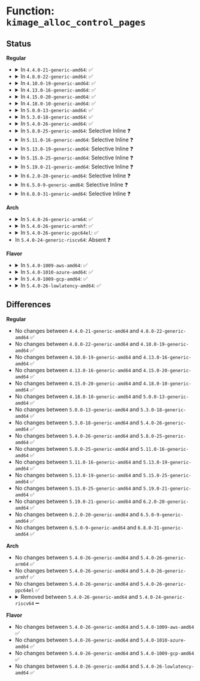 # Function: <code>kimage_alloc_control_pages</code>

## Status
<b>Regular</b>
<ul>
<li>
<details>
<summary>In <code>4.4.0-21-generic-amd64</code>: ✅</summary>

```c
struct page * kimage_alloc_control_pages(struct kimage * image, unsigned int order)
```

```json
{
  "name": "kimage_alloc_control_pages",
  "collision_type": "Unique Global",
  "inline_type": "No",
  "funcs": [
    {
      "addr": 18446744071579946304,
      "name": "kimage_alloc_control_pages",
      "external": true,
      "loc": "kernel/kexec_core.c:451",
      "file": "kernel/kexec_core.c",
      "inline": "seen, unknown",
      "caller_inline": [],
      "caller_func": [
        "arch/x86/kernel/machine_kexec_64.c:alloc_pgt_page",
        "kernel/kexec.c:kimage_alloc_init",
        "kernel/kexec.c:kimage_alloc_init",
        "kernel/kexec.c:kimage_alloc_init",
        "kernel/kexec_file.c:SyS_kexec_file_load",
        "kernel/kexec_file.c:SyS_kexec_file_load"
      ]
    }
  ],
  "symbols": [
    {
      "addr": 18446744071579946304,
      "name": "kimage_alloc_control_pages",
      "section": ".text",
      "bind": "STB_GLOBAL",
      "size": 561
    }
  ]
}
```
</details>
</li>
<li>
<details>
<summary>In <code>4.8.0-22-generic-amd64</code>: ✅</summary>

```c
struct page * kimage_alloc_control_pages(struct kimage * image, unsigned int order)
```

```json
{
  "name": "kimage_alloc_control_pages",
  "collision_type": "Unique Global",
  "inline_type": "No",
  "funcs": [
    {
      "addr": 18446744071579977328,
      "name": "kimage_alloc_control_pages",
      "external": true,
      "loc": "kernel/kexec_core.c:471",
      "file": "kernel/kexec_core.c",
      "inline": "seen, unknown",
      "caller_inline": [],
      "caller_func": [
        "arch/x86/kernel/machine_kexec_64.c:alloc_pgt_page",
        "kernel/kexec.c:do_kexec_load",
        "kernel/kexec.c:do_kexec_load",
        "kernel/kexec_file.c:SyS_kexec_file_load",
        "kernel/kexec_file.c:SyS_kexec_file_load"
      ]
    }
  ],
  "symbols": [
    {
      "addr": 18446744071579977328,
      "name": "kimage_alloc_control_pages",
      "section": ".text",
      "bind": "STB_GLOBAL",
      "size": 561
    }
  ]
}
```
</details>
</li>
<li>
<details>
<summary>In <code>4.10.0-19-generic-amd64</code>: ✅</summary>

```c
struct page * kimage_alloc_control_pages(struct kimage * image, unsigned int order)
```

```json
{
  "name": "kimage_alloc_control_pages",
  "collision_type": "Unique Global",
  "inline_type": "No",
  "funcs": [
    {
      "addr": 18446744071580007824,
      "name": "kimage_alloc_control_pages",
      "external": true,
      "loc": "kernel/kexec_core.c:473",
      "file": "kernel/kexec_core.c",
      "inline": "seen, unknown",
      "caller_inline": [],
      "caller_func": [
        "arch/x86/kernel/machine_kexec_64.c:alloc_pgt_page",
        "kernel/kexec.c:do_kexec_load",
        "kernel/kexec.c:do_kexec_load",
        "kernel/kexec_file.c:SyS_kexec_file_load",
        "kernel/kexec_file.c:SyS_kexec_file_load"
      ]
    }
  ],
  "symbols": [
    {
      "addr": 18446744071580007824,
      "name": "kimage_alloc_control_pages",
      "section": ".text",
      "bind": "STB_GLOBAL",
      "size": 559
    }
  ]
}
```
</details>
</li>
<li>
<details>
<summary>In <code>4.13.0-16-generic-amd64</code>: ✅</summary>

```c
struct page * kimage_alloc_control_pages(struct kimage * image, unsigned int order)
```

```json
{
  "name": "kimage_alloc_control_pages",
  "collision_type": "Unique Global",
  "inline_type": "No",
  "funcs": [
    {
      "addr": 18446744071580015328,
      "name": "kimage_alloc_control_pages",
      "external": true,
      "loc": "kernel/kexec_core.c:468",
      "file": "kernel/kexec_core.c",
      "inline": "seen, unknown",
      "caller_inline": [],
      "caller_func": [
        "arch/x86/kernel/machine_kexec_64.c:alloc_pgt_page",
        "kernel/kexec_core.c:kimage_crash_copy_vmcoreinfo",
        "kernel/kexec.c:do_kexec_load",
        "kernel/kexec.c:do_kexec_load",
        "kernel/kexec_file.c:SyS_kexec_file_load",
        "kernel/kexec_file.c:SyS_kexec_file_load"
      ]
    }
  ],
  "symbols": [
    {
      "addr": 18446744071580015328,
      "name": "kimage_alloc_control_pages",
      "section": ".text",
      "bind": "STB_GLOBAL",
      "size": 563
    }
  ]
}
```
</details>
</li>
<li>
<details>
<summary>In <code>4.15.0-20-generic-amd64</code>: ✅</summary>

```c
struct page * kimage_alloc_control_pages(struct kimage * image, unsigned int order)
```

```json
{
  "name": "kimage_alloc_control_pages",
  "collision_type": "Unique Global",
  "inline_type": "No",
  "funcs": [
    {
      "addr": 18446744071580062416,
      "name": "kimage_alloc_control_pages",
      "external": true,
      "loc": "kernel/kexec_core.c:478",
      "file": "kernel/kexec_core.c",
      "inline": "seen, unknown",
      "caller_inline": [],
      "caller_func": [
        "arch/x86/kernel/machine_kexec_64.c:alloc_pgt_page",
        "kernel/kexec_core.c:kimage_crash_copy_vmcoreinfo",
        "kernel/kexec.c:do_kexec_load",
        "kernel/kexec.c:do_kexec_load",
        "kernel/kexec_file.c:SyS_kexec_file_load",
        "kernel/kexec_file.c:SyS_kexec_file_load"
      ]
    }
  ],
  "symbols": [
    {
      "addr": 18446744071580062416,
      "name": "kimage_alloc_control_pages",
      "section": ".text",
      "bind": "STB_GLOBAL",
      "size": 563
    }
  ]
}
```
</details>
</li>
<li>
<details>
<summary>In <code>4.18.0-10-generic-amd64</code>: ✅</summary>

```c
struct page * kimage_alloc_control_pages(struct kimage * image, unsigned int order)
```

```json
{
  "name": "kimage_alloc_control_pages",
  "collision_type": "Unique Global",
  "inline_type": "No",
  "funcs": [
    {
      "addr": 18446744071580119584,
      "name": "kimage_alloc_control_pages",
      "external": true,
      "loc": "kernel/kexec_core.c:478",
      "file": "kernel/kexec_core.c",
      "inline": "seen, unknown",
      "caller_inline": [],
      "caller_func": [
        "arch/x86/kernel/machine_kexec_64.c:alloc_pgt_page",
        "kernel/kexec_core.c:kimage_crash_copy_vmcoreinfo",
        "kernel/kexec.c:do_kexec_load",
        "kernel/kexec.c:do_kexec_load",
        "kernel/kexec_file.c:kimage_file_alloc_init",
        "kernel/kexec_file.c:kimage_file_alloc_init"
      ]
    }
  ],
  "symbols": [
    {
      "addr": 18446744071580119584,
      "name": "kimage_alloc_control_pages",
      "section": ".text",
      "bind": "STB_GLOBAL",
      "size": 573
    }
  ]
}
```
</details>
</li>
<li>
<details>
<summary>In <code>5.0.0-13-generic-amd64</code>: ✅</summary>

```c
struct page * kimage_alloc_control_pages(struct kimage * image, unsigned int order)
```

```json
{
  "name": "kimage_alloc_control_pages",
  "collision_type": "Unique Global",
  "inline_type": "No",
  "funcs": [
    {
      "addr": 18446744071580166560,
      "name": "kimage_alloc_control_pages",
      "external": true,
      "loc": "kernel/kexec_core.c:483",
      "file": "kernel/kexec_core.c",
      "inline": "seen, unknown",
      "caller_inline": [],
      "caller_func": [
        "arch/x86/kernel/machine_kexec_64.c:alloc_pgt_page",
        "kernel/kexec_core.c:kimage_crash_copy_vmcoreinfo",
        "kernel/kexec.c:do_kexec_load",
        "kernel/kexec.c:do_kexec_load",
        "kernel/kexec_file.c:kimage_file_alloc_init",
        "kernel/kexec_file.c:kimage_file_alloc_init"
      ]
    }
  ],
  "symbols": [
    {
      "addr": 18446744071580166560,
      "name": "kimage_alloc_control_pages",
      "section": ".text",
      "bind": "STB_GLOBAL",
      "size": 593
    }
  ]
}
```
</details>
</li>
<li>
<details>
<summary>In <code>5.3.0-18-generic-amd64</code>: ✅</summary>

```c
struct page * kimage_alloc_control_pages(struct kimage * image, unsigned int order)
```

```json
{
  "name": "kimage_alloc_control_pages",
  "collision_type": "Unique Global",
  "inline_type": "No",
  "funcs": [
    {
      "addr": 18446744071580212480,
      "name": "kimage_alloc_control_pages",
      "external": true,
      "loc": "kernel/kexec_core.c:481",
      "file": "kernel/kexec_core.c",
      "inline": "seen, unknown",
      "caller_inline": [],
      "caller_func": [
        "arch/x86/kernel/machine_kexec_64.c:alloc_pgt_page",
        "kernel/kexec_core.c:kimage_crash_copy_vmcoreinfo",
        "kernel/kexec.c:do_kexec_load",
        "kernel/kexec.c:do_kexec_load",
        "kernel/kexec_file.c:kimage_file_alloc_init",
        "kernel/kexec_file.c:kimage_file_alloc_init"
      ]
    }
  ],
  "symbols": [
    {
      "addr": 18446744071580212480,
      "name": "kimage_alloc_control_pages",
      "section": ".text",
      "bind": "STB_GLOBAL",
      "size": 550
    }
  ]
}
```
</details>
</li>
<li>
<details>
<summary>In <code>5.4.0-26-generic-amd64</code>: ✅</summary>

```c
struct page * kimage_alloc_control_pages(struct kimage * image, unsigned int order)
```

```json
{
  "name": "kimage_alloc_control_pages",
  "collision_type": "Unique Global",
  "inline_type": "No",
  "funcs": [
    {
      "addr": 18446744071580260880,
      "name": "kimage_alloc_control_pages",
      "external": true,
      "loc": "kernel/kexec_core.c:483",
      "file": "kernel/kexec_core.c",
      "inline": "seen, unknown",
      "caller_inline": [],
      "caller_func": [
        "arch/x86/kernel/machine_kexec_64.c:alloc_pgt_page",
        "kernel/kexec_core.c:kimage_crash_copy_vmcoreinfo",
        "kernel/kexec.c:do_kexec_load",
        "kernel/kexec.c:do_kexec_load",
        "kernel/kexec_file.c:kimage_file_alloc_init",
        "kernel/kexec_file.c:kimage_file_alloc_init"
      ]
    }
  ],
  "symbols": [
    {
      "addr": 18446744071580260880,
      "name": "kimage_alloc_control_pages",
      "section": ".text",
      "bind": "STB_GLOBAL",
      "size": 550
    }
  ]
}
```
</details>
</li>
<li>
<details>
<summary>In <code>5.8.0-25-generic-amd64</code>: Selective Inline ❓</summary>

```c
struct page * kimage_alloc_control_pages(struct kimage * image, unsigned int order)
```

```json
{
  "name": "kimage_alloc_control_pages",
  "collision_type": "Unique Global",
  "inline_type": "Selective",
  "funcs": [
    {
      "addr": 18446744071580331591,
      "name": "kimage_alloc_control_pages",
      "external": true,
      "loc": "kernel/kexec_core.c:483",
      "file": "kernel/kexec_core.c",
      "inline": "not declared, inlined",
      "caller_inline": [
        "kernel/kexec_core.c:kimage_crash_copy_vmcoreinfo"
      ],
      "caller_func": [
        "arch/x86/kernel/machine_kexec_64.c:alloc_pgt_page",
        "kernel/kexec.c:kimage_alloc_init",
        "kernel/kexec.c:kimage_alloc_init",
        "kernel/kexec_file.c:kimage_file_alloc_init",
        "kernel/kexec_file.c:kimage_file_alloc_init"
      ]
    }
  ],
  "symbols": [
    {
      "addr": 18446744071580331488,
      "name": "kimage_alloc_control_pages",
      "section": ".text",
      "bind": "STB_GLOBAL",
      "size": 32
    }
  ]
}
```
</details>
</li>
<li>
<details>
<summary>In <code>5.11.0-16-generic-amd64</code>: Selective Inline ❓</summary>

```c
struct page * kimage_alloc_control_pages(struct kimage * image, unsigned int order)
```

```json
{
  "name": "kimage_alloc_control_pages",
  "collision_type": "Unique Global",
  "inline_type": "Selective",
  "funcs": [
    {
      "addr": 18446744071580317063,
      "name": "kimage_alloc_control_pages",
      "external": true,
      "loc": "kernel/kexec_core.c:482",
      "file": "kernel/kexec_core.c",
      "inline": "not declared, inlined",
      "caller_inline": [
        "kernel/kexec_core.c:kimage_crash_copy_vmcoreinfo"
      ],
      "caller_func": [
        "arch/x86/kernel/machine_kexec_64.c:alloc_pgt_page",
        "kernel/kexec.c:kimage_alloc_init",
        "kernel/kexec.c:kimage_alloc_init",
        "kernel/kexec_file.c:kimage_file_alloc_init",
        "kernel/kexec_file.c:kimage_file_alloc_init"
      ]
    }
  ],
  "symbols": [
    {
      "addr": 18446744071580316960,
      "name": "kimage_alloc_control_pages",
      "section": ".text",
      "bind": "STB_GLOBAL",
      "size": 32
    }
  ]
}
```
</details>
</li>
<li>
<details>
<summary>In <code>5.13.0-19-generic-amd64</code>: Selective Inline ❓</summary>

```c
struct page * kimage_alloc_control_pages(struct kimage * image, unsigned int order)
```

```json
{
  "name": "kimage_alloc_control_pages",
  "collision_type": "Unique Global",
  "inline_type": "Selective",
  "funcs": [
    {
      "addr": 18446744071580320535,
      "name": "kimage_alloc_control_pages",
      "external": true,
      "loc": "kernel/kexec_core.c:483",
      "file": "kernel/kexec_core.c",
      "inline": "not declared, inlined",
      "caller_inline": [
        "kernel/kexec_core.c:kimage_crash_copy_vmcoreinfo"
      ],
      "caller_func": [
        "arch/x86/kernel/machine_kexec_64.c:alloc_pgt_page",
        "kernel/kexec.c:kimage_alloc_init",
        "kernel/kexec.c:kimage_alloc_init",
        "kernel/kexec_file.c:kimage_file_alloc_init",
        "kernel/kexec_file.c:kimage_file_alloc_init"
      ]
    }
  ],
  "symbols": [
    {
      "addr": 18446744071580320432,
      "name": "kimage_alloc_control_pages",
      "section": ".text",
      "bind": "STB_GLOBAL",
      "size": 32
    }
  ]
}
```
</details>
</li>
<li>
<details>
<summary>In <code>5.15.0-25-generic-amd64</code>: Selective Inline ❓</summary>

```c
struct page * kimage_alloc_control_pages(struct kimage * image, unsigned int order)
```

```json
{
  "name": "kimage_alloc_control_pages",
  "collision_type": "Unique Global",
  "inline_type": "Selective",
  "funcs": [
    {
      "addr": 18446744071580475479,
      "name": "kimage_alloc_control_pages",
      "external": true,
      "loc": "kernel/kexec_core.c:484",
      "file": "kernel/kexec_core.c",
      "inline": "not declared, inlined",
      "caller_inline": [
        "kernel/kexec_core.c:kimage_crash_copy_vmcoreinfo"
      ],
      "caller_func": [
        "arch/x86/kernel/machine_kexec_64.c:alloc_pgt_page",
        "kernel/kexec.c:do_kexec_load",
        "kernel/kexec.c:do_kexec_load",
        "kernel/kexec_file.c:kimage_file_alloc_init",
        "kernel/kexec_file.c:kimage_file_alloc_init"
      ]
    }
  ],
  "symbols": [
    {
      "addr": 18446744071580475376,
      "name": "kimage_alloc_control_pages",
      "section": ".text",
      "bind": "STB_GLOBAL",
      "size": 32
    }
  ]
}
```
</details>
</li>
<li>
<details>
<summary>In <code>5.19.0-21-generic-amd64</code>: Selective Inline ❓</summary>

```c
struct page * kimage_alloc_control_pages(struct kimage * image, unsigned int order)
```

```json
{
  "name": "kimage_alloc_control_pages",
  "collision_type": "Unique Global",
  "inline_type": "Selective",
  "funcs": [
    {
      "addr": 18446744071580669351,
      "name": "kimage_alloc_control_pages",
      "external": true,
      "loc": "kernel/kexec_core.c:484",
      "file": "kernel/kexec_core.c",
      "inline": "not declared, inlined",
      "caller_inline": [
        "kernel/kexec_core.c:kimage_crash_copy_vmcoreinfo"
      ],
      "caller_func": [
        "arch/x86/kernel/machine_kexec_64.c:alloc_pgt_page",
        "kernel/kexec.c:kimage_alloc_init",
        "kernel/kexec.c:kimage_alloc_init",
        "kernel/kexec_file.c:kimage_file_alloc_init",
        "kernel/kexec_file.c:kimage_file_alloc_init"
      ]
    }
  ],
  "symbols": [
    {
      "addr": 18446744071580669216,
      "name": "kimage_alloc_control_pages",
      "section": ".text",
      "bind": "STB_GLOBAL",
      "size": 48
    }
  ]
}
```
</details>
</li>
<li>
<details>
<summary>In <code>6.2.0-20-generic-amd64</code>: Selective Inline ❓</summary>

```c
struct page * kimage_alloc_control_pages(struct kimage * image, unsigned int order)
```

```json
{
  "name": "kimage_alloc_control_pages",
  "collision_type": "Unique Global",
  "inline_type": "Selective",
  "funcs": [
    {
      "addr": 18446744071580939675,
      "name": "kimage_alloc_control_pages",
      "external": true,
      "loc": "kernel/kexec_core.c:484",
      "file": "kernel/kexec_core.c",
      "inline": "not declared, inlined",
      "caller_inline": [
        "kernel/kexec_core.c:kimage_crash_copy_vmcoreinfo"
      ],
      "caller_func": [
        "arch/x86/kernel/machine_kexec_64.c:alloc_pgt_page",
        "kernel/kexec.c:kimage_alloc_init",
        "kernel/kexec.c:kimage_alloc_init",
        "kernel/kexec_file.c:kimage_file_alloc_init",
        "kernel/kexec_file.c:kimage_file_alloc_init"
      ]
    }
  ],
  "symbols": [
    {
      "addr": 18446744071580939520,
      "name": "kimage_alloc_control_pages",
      "section": ".text",
      "bind": "STB_GLOBAL",
      "size": 48
    }
  ]
}
```
</details>
</li>
<li>
<details>
<summary>In <code>6.5.0-9-generic-amd64</code>: Selective Inline ❓</summary>

```c
struct page * kimage_alloc_control_pages(struct kimage * image, unsigned int order)
```

```json
{
  "name": "kimage_alloc_control_pages",
  "collision_type": "Unique Global",
  "inline_type": "Selective",
  "funcs": [
    {
      "addr": 18446744071581026715,
      "name": "kimage_alloc_control_pages",
      "external": true,
      "loc": "kernel/kexec_core.c:485",
      "file": "kernel/kexec_core.c",
      "inline": "not declared, inlined",
      "caller_inline": [
        "kernel/kexec_core.c:kimage_crash_copy_vmcoreinfo"
      ],
      "caller_func": [
        "arch/x86/kernel/machine_kexec_64.c:alloc_pgt_page",
        "kernel/kexec.c:kimage_alloc_init",
        "kernel/kexec.c:kimage_alloc_init",
        "kernel/kexec_file.c:kimage_file_alloc_init",
        "kernel/kexec_file.c:kimage_file_alloc_init"
      ]
    }
  ],
  "symbols": [
    {
      "addr": 18446744071581026560,
      "name": "kimage_alloc_control_pages",
      "section": ".text",
      "bind": "STB_GLOBAL",
      "size": 48
    }
  ]
}
```
</details>
</li>
<li>
<details>
<summary>In <code>6.8.0-31-generic-amd64</code>: Selective Inline ❓</summary>

```c
struct page * kimage_alloc_control_pages(struct kimage * image, unsigned int order)
```

```json
{
  "name": "kimage_alloc_control_pages",
  "collision_type": "Unique Global",
  "inline_type": "Selective",
  "funcs": [
    {
      "addr": 18446744071581124923,
      "name": "kimage_alloc_control_pages",
      "external": true,
      "loc": "kernel/kexec_core.c:473",
      "file": "kernel/kexec_core.c",
      "inline": "not declared, inlined",
      "caller_inline": [
        "kernel/kexec_core.c:kimage_crash_copy_vmcoreinfo"
      ],
      "caller_func": [
        "arch/x86/kernel/machine_kexec_64.c:alloc_pgt_page",
        "kernel/kexec.c:kimage_alloc_init",
        "kernel/kexec.c:kimage_alloc_init",
        "kernel/kexec_file.c:__do_sys_kexec_file_load",
        "kernel/kexec_file.c:__do_sys_kexec_file_load"
      ]
    }
  ],
  "symbols": [
    {
      "addr": 18446744071581124768,
      "name": "kimage_alloc_control_pages",
      "section": ".text",
      "bind": "STB_GLOBAL",
      "size": 48
    }
  ]
}
```
</details>
</li>
</ul>
<b>Arch</b>
<ul>
<li>
<details>
<summary>In <code>5.4.0-26-generic-arm64</code>: ✅</summary>

```c
struct page * kimage_alloc_control_pages(struct kimage * image, unsigned int order)
```

```json
{
  "name": "kimage_alloc_control_pages",
  "collision_type": "Unique Global",
  "inline_type": "No",
  "funcs": [
    {
      "addr": 18446603336491503776,
      "name": "kimage_alloc_control_pages",
      "external": true,
      "loc": "kernel/kexec_core.c:483",
      "file": "kernel/kexec_core.c",
      "inline": "seen, unknown",
      "caller_inline": [],
      "caller_func": [
        "kernel/kexec_core.c:kimage_crash_copy_vmcoreinfo",
        "kernel/kexec.c:do_kexec_load",
        "kernel/kexec.c:do_kexec_load",
        "kernel/kexec_file.c:__arm64_sys_kexec_file_load",
        "kernel/kexec_file.c:__arm64_sys_kexec_file_load"
      ]
    }
  ],
  "symbols": [
    {
      "addr": 18446603336491503776,
      "name": "kimage_alloc_control_pages",
      "section": ".text",
      "bind": "STB_GLOBAL",
      "size": 504
    }
  ]
}
```
</details>
</li>
<li>
<details>
<summary>In <code>5.4.0-26-generic-armhf</code>: ✅</summary>

```c
struct page * kimage_alloc_control_pages(struct kimage * image, unsigned int order)
```

```json
{
  "name": "kimage_alloc_control_pages",
  "collision_type": "Unique Global",
  "inline_type": "No",
  "funcs": [
    {
      "addr": 3225485128,
      "name": "kimage_alloc_control_pages",
      "external": true,
      "loc": "kernel/kexec_core.c:483",
      "file": "kernel/kexec_core.c",
      "inline": "seen, unknown",
      "caller_inline": [],
      "caller_func": [
        "kernel/kexec_core.c:kimage_crash_copy_vmcoreinfo",
        "kernel/kexec.c:do_kexec_load",
        "kernel/kexec.c:do_kexec_load"
      ]
    }
  ],
  "symbols": [
    {
      "addr": 3225485128,
      "name": "kimage_alloc_control_pages",
      "section": ".text",
      "bind": "STB_GLOBAL",
      "size": 676
    }
  ]
}
```
</details>
</li>
<li>
<details>
<summary>In <code>5.4.0-26-generic-ppc64el</code>: ✅</summary>

```c
struct page * kimage_alloc_control_pages(struct kimage * image, unsigned int order)
```

```json
{
  "name": "kimage_alloc_control_pages",
  "collision_type": "Unique Global",
  "inline_type": "No",
  "funcs": [
    {
      "addr": 13835058055284463696,
      "name": "kimage_alloc_control_pages",
      "external": true,
      "loc": "kernel/kexec_core.c:483",
      "file": "kernel/kexec_core.c",
      "inline": "seen, unknown",
      "caller_inline": [],
      "caller_func": [
        "kernel/kexec_core.c:kimage_crash_copy_vmcoreinfo",
        "kernel/kexec.c:do_kexec_load",
        "kernel/kexec.c:do_kexec_load",
        "kernel/kexec_file.c:__se_sys_kexec_file_load",
        "kernel/kexec_file.c:__se_sys_kexec_file_load"
      ]
    }
  ],
  "symbols": [
    {
      "addr": 13835058055284463696,
      "name": "kimage_alloc_control_pages",
      "section": ".text",
      "bind": "STB_GLOBAL",
      "size": 628
    }
  ]
}
```
</details>
</li>
<li>
In <code>5.4.0-24-generic-riscv64</code>: Absent ❓
</li>
</ul>
<b>Flavor</b>
<ul>
<li>
<details>
<summary>In <code>5.4.0-1009-aws-amd64</code>: ✅</summary>

```c
struct page * kimage_alloc_control_pages(struct kimage * image, unsigned int order)
```

```json
{
  "name": "kimage_alloc_control_pages",
  "collision_type": "Unique Global",
  "inline_type": "No",
  "funcs": [
    {
      "addr": 18446744071580229680,
      "name": "kimage_alloc_control_pages",
      "external": true,
      "loc": "kernel/kexec_core.c:483",
      "file": "kernel/kexec_core.c",
      "inline": "seen, unknown",
      "caller_inline": [],
      "caller_func": [
        "arch/x86/kernel/machine_kexec_64.c:alloc_pgt_page",
        "kernel/kexec_core.c:kimage_crash_copy_vmcoreinfo",
        "kernel/kexec.c:do_kexec_load",
        "kernel/kexec.c:do_kexec_load",
        "kernel/kexec_file.c:kimage_file_alloc_init",
        "kernel/kexec_file.c:kimage_file_alloc_init"
      ]
    }
  ],
  "symbols": [
    {
      "addr": 18446744071580229680,
      "name": "kimage_alloc_control_pages",
      "section": ".text",
      "bind": "STB_GLOBAL",
      "size": 550
    }
  ]
}
```
</details>
</li>
<li>
<details>
<summary>In <code>5.4.0-1010-azure-amd64</code>: ✅</summary>

```c
struct page * kimage_alloc_control_pages(struct kimage * image, unsigned int order)
```

```json
{
  "name": "kimage_alloc_control_pages",
  "collision_type": "Unique Global",
  "inline_type": "No",
  "funcs": [
    {
      "addr": 18446744071580177168,
      "name": "kimage_alloc_control_pages",
      "external": true,
      "loc": "kernel/kexec_core.c:483",
      "file": "kernel/kexec_core.c",
      "inline": "seen, unknown",
      "caller_inline": [],
      "caller_func": [
        "arch/x86/kernel/machine_kexec_64.c:alloc_pgt_page",
        "kernel/kexec_core.c:kimage_crash_copy_vmcoreinfo",
        "kernel/kexec.c:do_kexec_load",
        "kernel/kexec.c:do_kexec_load",
        "kernel/kexec_file.c:kimage_file_alloc_init",
        "kernel/kexec_file.c:kimage_file_alloc_init"
      ]
    }
  ],
  "symbols": [
    {
      "addr": 18446744071580177168,
      "name": "kimage_alloc_control_pages",
      "section": ".text",
      "bind": "STB_GLOBAL",
      "size": 550
    }
  ]
}
```
</details>
</li>
<li>
<details>
<summary>In <code>5.4.0-1009-gcp-amd64</code>: ✅</summary>

```c
struct page * kimage_alloc_control_pages(struct kimage * image, unsigned int order)
```

```json
{
  "name": "kimage_alloc_control_pages",
  "collision_type": "Unique Global",
  "inline_type": "No",
  "funcs": [
    {
      "addr": 18446744071580221152,
      "name": "kimage_alloc_control_pages",
      "external": true,
      "loc": "kernel/kexec_core.c:483",
      "file": "kernel/kexec_core.c",
      "inline": "seen, unknown",
      "caller_inline": [],
      "caller_func": [
        "arch/x86/kernel/machine_kexec_64.c:alloc_pgt_page",
        "kernel/kexec_core.c:kimage_crash_copy_vmcoreinfo",
        "kernel/kexec.c:do_kexec_load",
        "kernel/kexec.c:do_kexec_load",
        "kernel/kexec_file.c:kimage_file_alloc_init",
        "kernel/kexec_file.c:kimage_file_alloc_init"
      ]
    }
  ],
  "symbols": [
    {
      "addr": 18446744071580221152,
      "name": "kimage_alloc_control_pages",
      "section": ".text",
      "bind": "STB_GLOBAL",
      "size": 550
    }
  ]
}
```
</details>
</li>
<li>
<details>
<summary>In <code>5.4.0-26-lowlatency-amd64</code>: ✅</summary>

```c
struct page * kimage_alloc_control_pages(struct kimage * image, unsigned int order)
```

```json
{
  "name": "kimage_alloc_control_pages",
  "collision_type": "Unique Global",
  "inline_type": "No",
  "funcs": [
    {
      "addr": 18446744071580273984,
      "name": "kimage_alloc_control_pages",
      "external": true,
      "loc": "kernel/kexec_core.c:483",
      "file": "kernel/kexec_core.c",
      "inline": "seen, unknown",
      "caller_inline": [],
      "caller_func": [
        "arch/x86/kernel/machine_kexec_64.c:alloc_pgt_page",
        "kernel/kexec_core.c:kimage_crash_copy_vmcoreinfo",
        "kernel/kexec.c:do_kexec_load",
        "kernel/kexec.c:do_kexec_load",
        "kernel/kexec_file.c:kimage_file_alloc_init",
        "kernel/kexec_file.c:kimage_file_alloc_init"
      ]
    }
  ],
  "symbols": [
    {
      "addr": 18446744071580273984,
      "name": "kimage_alloc_control_pages",
      "section": ".text",
      "bind": "STB_GLOBAL",
      "size": 542
    }
  ]
}
```
</details>
</li>
</ul>

## Differences
<b>Regular</b>
<ul>
<li>
No changes between <code>4.4.0-21-generic-amd64</code> and <code>4.8.0-22-generic-amd64</code> ✅
</li>
<li>
No changes between <code>4.8.0-22-generic-amd64</code> and <code>4.10.0-19-generic-amd64</code> ✅
</li>
<li>
No changes between <code>4.10.0-19-generic-amd64</code> and <code>4.13.0-16-generic-amd64</code> ✅
</li>
<li>
No changes between <code>4.13.0-16-generic-amd64</code> and <code>4.15.0-20-generic-amd64</code> ✅
</li>
<li>
No changes between <code>4.15.0-20-generic-amd64</code> and <code>4.18.0-10-generic-amd64</code> ✅
</li>
<li>
No changes between <code>4.18.0-10-generic-amd64</code> and <code>5.0.0-13-generic-amd64</code> ✅
</li>
<li>
No changes between <code>5.0.0-13-generic-amd64</code> and <code>5.3.0-18-generic-amd64</code> ✅
</li>
<li>
No changes between <code>5.3.0-18-generic-amd64</code> and <code>5.4.0-26-generic-amd64</code> ✅
</li>
<li>
No changes between <code>5.4.0-26-generic-amd64</code> and <code>5.8.0-25-generic-amd64</code> ✅
</li>
<li>
No changes between <code>5.8.0-25-generic-amd64</code> and <code>5.11.0-16-generic-amd64</code> ✅
</li>
<li>
No changes between <code>5.11.0-16-generic-amd64</code> and <code>5.13.0-19-generic-amd64</code> ✅
</li>
<li>
No changes between <code>5.13.0-19-generic-amd64</code> and <code>5.15.0-25-generic-amd64</code> ✅
</li>
<li>
No changes between <code>5.15.0-25-generic-amd64</code> and <code>5.19.0-21-generic-amd64</code> ✅
</li>
<li>
No changes between <code>5.19.0-21-generic-amd64</code> and <code>6.2.0-20-generic-amd64</code> ✅
</li>
<li>
No changes between <code>6.2.0-20-generic-amd64</code> and <code>6.5.0-9-generic-amd64</code> ✅
</li>
<li>
No changes between <code>6.5.0-9-generic-amd64</code> and <code>6.8.0-31-generic-amd64</code> ✅
</li>
</ul>
<b>Arch</b>
<ul>
<li>
No changes between <code>5.4.0-26-generic-amd64</code> and <code>5.4.0-26-generic-arm64</code> ✅
</li>
<li>
No changes between <code>5.4.0-26-generic-amd64</code> and <code>5.4.0-26-generic-armhf</code> ✅
</li>
<li>
No changes between <code>5.4.0-26-generic-amd64</code> and <code>5.4.0-26-generic-ppc64el</code> ✅
</li>
<li>
<details>
<summary>Removed between <code>5.4.0-26-generic-amd64</code> and <code>5.4.0-24-generic-riscv64</code> ➖</summary>

```c
struct page * kimage_alloc_control_pages(struct kimage * image, unsigned int order)
```
</details>
</li>
</ul>
<b>Flavor</b>
<ul>
<li>
No changes between <code>5.4.0-26-generic-amd64</code> and <code>5.4.0-1009-aws-amd64</code> ✅
</li>
<li>
No changes between <code>5.4.0-26-generic-amd64</code> and <code>5.4.0-1010-azure-amd64</code> ✅
</li>
<li>
No changes between <code>5.4.0-26-generic-amd64</code> and <code>5.4.0-1009-gcp-amd64</code> ✅
</li>
<li>
No changes between <code>5.4.0-26-generic-amd64</code> and <code>5.4.0-26-lowlatency-amd64</code> ✅
</li>
</ul>
